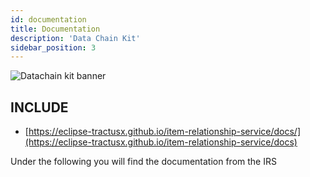 ```yaml
---
id: documentation
title: Documentation
description: 'Data Chain Kit'
sidebar_position: 3
---
```


![Datachain kit banner](@site/static/img/kits/data-chain/data-chain-kit-logo.svg)

## INCLUDE

* [https://eclipse-tractusx.github.io/item-relationship-service/docs/](https://eclipse-tractusx.github.io/item-relationship-service/docs)

Under the following you will find the documentation from the IRS
